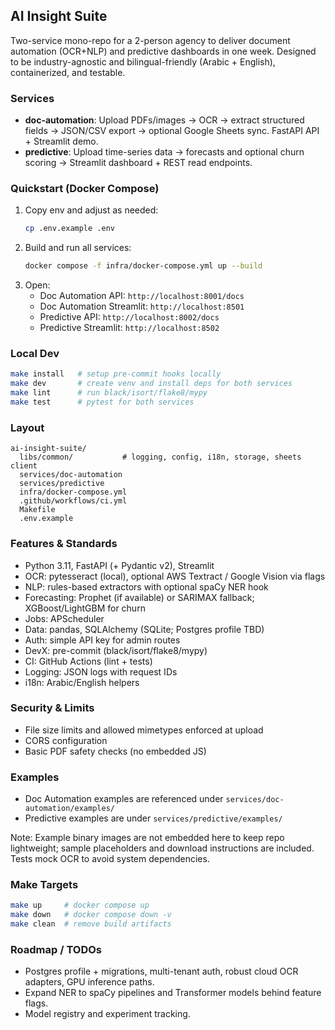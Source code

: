 ## AI Insight Suite

Two-service mono-repo for a 2-person agency to deliver document automation (OCR+NLP) and predictive dashboards in one week. Designed to be industry-agnostic and bilingual-friendly (Arabic + English), containerized, and testable.

### Services
- **doc-automation**: Upload PDFs/images → OCR → extract structured fields → JSON/CSV export → optional Google Sheets sync. FastAPI API + Streamlit demo.
- **predictive**: Upload time-series data → forecasts and optional churn scoring → Streamlit dashboard + REST read endpoints.

### Quickstart (Docker Compose)
1. Copy env and adjust as needed:
   ```bash
   cp .env.example .env
   ```
2. Build and run all services:
   ```bash
   docker compose -f infra/docker-compose.yml up --build
   ```
3. Open:
   - Doc Automation API: `http://localhost:8001/docs`
   - Doc Automation Streamlit: `http://localhost:8501`
   - Predictive API: `http://localhost:8002/docs`
   - Predictive Streamlit: `http://localhost:8502`

### Local Dev
```bash
make install   # setup pre-commit hooks locally
make dev       # create venv and install deps for both services
make lint      # run black/isort/flake8/mypy
make test      # pytest for both services
```

### Layout
```
ai-insight-suite/
  libs/common/           # logging, config, i18n, storage, sheets client
  services/doc-automation
  services/predictive
  infra/docker-compose.yml
  .github/workflows/ci.yml
  Makefile
  .env.example
```

### Features & Standards
- Python 3.11, FastAPI (+ Pydantic v2), Streamlit
- OCR: pytesseract (local), optional AWS Textract / Google Vision via flags
- NLP: rules-based extractors with optional spaCy NER hook
- Forecasting: Prophet (if available) or SARIMAX fallback; XGBoost/LightGBM for churn
- Jobs: APScheduler
- Data: pandas, SQLAlchemy (SQLite; Postgres profile TBD)
- Auth: simple API key for admin routes
- DevX: pre-commit (black/isort/flake8/mypy)
- CI: GitHub Actions (lint + tests)
- Logging: JSON logs with request IDs
- i18n: Arabic/English helpers

### Security & Limits
- File size limits and allowed mimetypes enforced at upload
- CORS configuration
- Basic PDF safety checks (no embedded JS)

### Examples
- Doc Automation examples are referenced under `services/doc-automation/examples/`
- Predictive examples are under `services/predictive/examples/`

Note: Example binary images are not embedded here to keep repo lightweight; sample placeholders and download instructions are included. Tests mock OCR to avoid system dependencies.

### Make Targets
```bash
make up     # docker compose up
make down   # docker compose down -v
make clean  # remove build artifacts
```

### Roadmap / TODOs
- Postgres profile + migrations, multi-tenant auth, robust cloud OCR adapters, GPU inference paths.
- Expand NER to spaCy pipelines and Transformer models behind feature flags.
- Model registry and experiment tracking.


